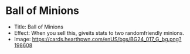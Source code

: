 # Ball of Minions
- Title:  Ball of Minions
- Effect:  When you sell this, giveits stats to two randomfriendly minions.
- Image:  https://cards.hearthpwn.com/enUS/bgs/BG24_017_G_bg.png?198608
